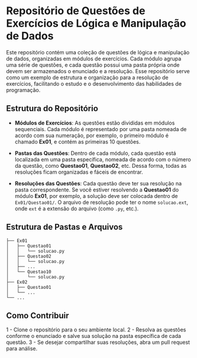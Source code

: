 
# Repositório de Questões de Exercícios de Lógica e Manipulação de Dados

Este repositório contém uma coleção de questões de lógica e manipulação de dados, organizadas em módulos de exercícios. Cada módulo agrupa uma série de questões, e cada questão possui uma pasta própria onde devem ser armazenados o enunciado e a resolução. Esse repositório serve como um exemplo de estrutura e organização para a resolução de exercícios, facilitando o estudo e o desenvolvimento das habilidades de programação.

## Estrutura do Repositório

- **Módulos de Exercícios**: As questões estão divididas em módulos sequenciais. Cada módulo é representado por uma pasta nomeada de acordo com sua numeração, por exemplo, o primeiro módulo é chamado **Ex01**, e contém as primeiras 10 questões.
  
- **Pastas das Questões**: Dentro de cada módulo, cada questão está localizada em uma pasta específica, nomeada de acordo com o número da questão, como **Questao01**, **Questao02**, etc. Dessa forma, todas as resoluções ficam organizadas e fáceis de encontrar.

- **Resoluções das Questões**: Cada questão deve ter sua resolução na pasta correspondente. Se você estiver resolvendo a **Questao01** do módulo **Ex01**, por exemplo, a solução deve ser colocada dentro de `Ex01/Questao01/`. O arquivo de resolução pode ter o nome `solucao.ext`, onde `ext` é a extensão do arquivo (como `.py`, etc.).

## Estrutura de Pastas e Arquivos

```plaintext
├── Ex01
│   ├── Questao01
│   │   └── solucao.py
│   ├── Questao02
│   │   └── solucao.py
│   ├── ...
│   └── Questao10
│       └── solucao.py
├── Ex02
│   ├── Questao01
│   └── ...
└── ...
```
## Como Contribuir

1 - Clone o repositório para o seu ambiente local.
2 - Resolva as questões conforme o enunciado e salve sua solução na pasta específica de cada questão.
3 - Se desejar compartilhar suas resoluções, abra um pull request para análise.
